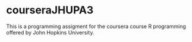 # courseraJHUPA3

This is a programming assigment for the coursera course R programming offered by John Hopkins University.
